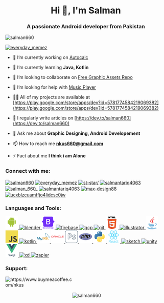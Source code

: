 <h1 align="center">Hi 👋, I'm Salman</h1>
<h3 align="center">A passionate Android developer from Pakistan</h3>

<p align="left"> <img src="https://komarev.com/ghpvc/?username=salman660&label=Profile%20views&color=0e75b6&style=flat" alt="salman660" /> </p>

<p align="left"> <a href="https://twitter.com/everyday_memez" target="blank"><img src="https://img.shields.io/twitter/follow/everyday_memez?logo=twitter&style=for-the-badge" alt="everyday_memez" /></a> </p>

- 🔭 I’m currently working on [Autocalc](https://play.google.com/store/apps/details?id=com.nkus.com.autocalc)

- 🌱 I’m currently learning **Java, Kotlin**

- 👯 I’m looking to collaborate on [Free Graphic Assets Repo](https://github.com/salman660/Free-Graphic-Assets)

- 🤝 I’m looking for help with [Music Player](https://github.com/dtrung98/MusicPlayer)

- 👨‍💻 All of my projects are available at [https://play.google.com/store/apps/dev?id=5781774584219069382](https://play.google.com/store/apps/dev?id=5781774584219069382)

- 📝 I regularly write articles on [https://dev.to/salman660](https://dev.to/salman660)

- 💬 Ask me about **Graphic Designing, Android Developement**

- 📫 How to reach me **nkus660@gmail.com**

- ⚡ Fact about me **I think i am Alone**

<h3 align="left">Connect with me:</h3>
<p align="left">
<a href="https://dev.to/salman660" target="blank"><img align="center" src="https://cdn.jsdelivr.net/npm/simple-icons@3.0.1/icons/dev-dot-to.svg" alt="salman660" height="30" width="40" /></a>
<a href="https://twitter.com/everyday_memez" target="blank"><img align="center" src="https://cdn.jsdelivr.net/npm/simple-icons@3.0.1/icons/twitter.svg" alt="everyday_memez" height="30" width="40" /></a>
<a href="https://linkedin.com/in/st-star/" target="blank"><img align="center" src="https://cdn.jsdelivr.net/npm/simple-icons@3.0.1/icons/linkedin.svg" alt="st-star/" height="30" width="40" /></a>
<a href="https://fb.com/salmantariq4063" target="blank"><img align="center" src="https://cdn.jsdelivr.net/npm/simple-icons@3.0.1/icons/facebook.svg" alt="salmantariq4063" height="30" width="40" /></a>
<a href="https://instagram.com/salman_660_" target="blank"><img align="center" src="https://cdn.jsdelivr.net/npm/simple-icons@3.0.1/icons/instagram.svg" alt="salman_660_" height="30" width="40" /></a>
<a href="https://dribbble.com/salmantariq4063" target="blank"><img align="center" src="https://cdn.jsdelivr.net/npm/simple-icons@3.0.1/icons/dribbble.svg" alt="salmantariq4063" height="30" width="40" /></a>
<a href="https://www.behance.net/max-design88" target="blank"><img align="center" src="https://cdn.jsdelivr.net/npm/simple-icons@3.0.1/icons/behance.svg" alt="max-design88" height="30" width="40" /></a>
<a href="https://www.youtube.com/c/ucxblzcuamffjo4lidcsc0jw" target="blank"><img align="center" src="https://cdn.jsdelivr.net/npm/simple-icons@3.0.1/icons/youtube.svg" alt="ucxblzcuamffjo4lidcsc0jw" height="30" width="40" /></a>
</p>

<h3 align="left">Languages and Tools:</h3>
<p align="left"> <a href="https://developer.android.com" target="_blank"> <img src="https://raw.githubusercontent.com/devicons/devicon/master/icons/android/android-original-wordmark.svg" alt="android" width="40" height="40"/> </a> <a href="https://www.blender.org/" target="_blank"> <img src="https://download.blender.org/branding/community/blender_community_badge_white.svg" alt="blender" width="40" height="40"/> </a> <a href="https://getbootstrap.com" target="_blank"> <img src="https://raw.githubusercontent.com/devicons/devicon/master/icons/bootstrap/bootstrap-plain-wordmark.svg" alt="bootstrap" width="40" height="40"/> </a> <a href="https://firebase.google.com/" target="_blank"> <img src="https://www.vectorlogo.zone/logos/firebase/firebase-icon.svg" alt="firebase" width="40" height="40"/> </a> <a href="https://cloud.google.com" target="_blank"> <img src="https://www.vectorlogo.zone/logos/google_cloud/google_cloud-icon.svg" alt="gcp" width="40" height="40"/> </a> <a href="https://git-scm.com/" target="_blank"> <img src="https://www.vectorlogo.zone/logos/git-scm/git-scm-icon.svg" alt="git" width="40" height="40"/> </a> <a href="https://www.w3.org/html/" target="_blank"> <img src="https://raw.githubusercontent.com/devicons/devicon/master/icons/html5/html5-original-wordmark.svg" alt="html5" width="40" height="40"/> </a> <a href="https://www.adobe.com/in/products/illustrator.html" target="_blank"> <img src="https://www.vectorlogo.zone/logos/adobe_illustrator/adobe_illustrator-icon.svg" alt="illustrator" width="40" height="40"/> </a> <a href="https://www.java.com" target="_blank"> <img src="https://raw.githubusercontent.com/devicons/devicon/master/icons/java/java-original.svg" alt="java" width="40" height="40"/> </a> <a href="https://developer.mozilla.org/en-US/docs/Web/JavaScript" target="_blank"> <img src="https://raw.githubusercontent.com/devicons/devicon/master/icons/javascript/javascript-original.svg" alt="javascript" width="40" height="40"/> </a> <a href="https://kotlinlang.org" target="_blank"> <img src="https://www.vectorlogo.zone/logos/kotlinlang/kotlinlang-icon.svg" alt="kotlin" width="40" height="40"/> </a> <a href="https://www.mysql.com/" target="_blank"> <img src="https://raw.githubusercontent.com/devicons/devicon/master/icons/mysql/mysql-original-wordmark.svg" alt="mysql" width="40" height="40"/> </a> <a href="https://www.oracle.com/" target="_blank"> <img src="https://raw.githubusercontent.com/devicons/devicon/master/icons/oracle/oracle-original.svg" alt="oracle" width="40" height="40"/> </a> <a href="https://www.photoshop.com/en" target="_blank"> <img src="https://raw.githubusercontent.com/devicons/devicon/master/icons/photoshop/photoshop-line.svg" alt="photoshop" width="40" height="40"/> </a> <a href="https://www.php.net" target="_blank"> <img src="https://raw.githubusercontent.com/devicons/devicon/master/icons/php/php-original.svg" alt="php" width="40" height="40"/> </a> <a href="https://www.python.org" target="_blank"> <img src="https://raw.githubusercontent.com/devicons/devicon/master/icons/python/python-original.svg" alt="python" width="40" height="40"/> </a> <a href="https://reactjs.org/" target="_blank"> <img src="https://raw.githubusercontent.com/devicons/devicon/master/icons/react/react-original-wordmark.svg" alt="react" width="40" height="40"/> </a> <a href="https://www.sketch.com/" target="_blank"> <img src="https://www.vectorlogo.zone/logos/sketchapp/sketchapp-icon.svg" alt="sketch" width="40" height="40"/> </a> <a href="https://unity.com/" target="_blank"> <img src="https://www.vectorlogo.zone/logos/unity3d/unity3d-icon.svg" alt="unity" width="40" height="40"/> </a> <a href="https://vuejs.org/" target="_blank"> <img src="https://raw.githubusercontent.com/devicons/devicon/master/icons/vuejs/vuejs-original-wordmark.svg" alt="vuejs" width="40" height="40"/> </a> <a href="https://www.adobe.com/products/xd.html" target="_blank"> <img src="https://cdn.worldvectorlogo.com/logos/adobe-xd.svg" alt="xd" width="40" height="40"/> </a> <a href="https://zapier.com" target="_blank"> <img src="https://www.vectorlogo.zone/logos/zapier/zapier-icon.svg" alt="zapier" width="40" height="40"/> </a> </p>

<h3 align="left">Support:</h3>
<p><a href="https://www.buymeacoffee.com/https://www.buymeacoffee.com/nkus"> <img align="left" src="https://cdn.buymeacoffee.com/buttons/v2/default-yellow.png" height="50" width="210" alt="https://www.buymeacoffee.com/nkus" /></a></p><br><br>

<p><img align="center" src="https://github-readme-streak-stats.herokuapp.com/?user=salman660&" alt="salman660" /></p>
